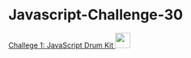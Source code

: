 # Javascript-Challenge-30

<a href="https://github.com/Anafruiz/Javascript-Challenge-30/tree/master/Challenge%201"> Challege 1: JavaScript Drum Kit </a> <img src="https://img.icons8.com/ios/50/000000/drum-set.png" width="30" height="30"/>
